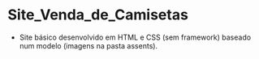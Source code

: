 # Site_Venda_de_Camisetas
- Site básico desenvolvido em HTML e CSS (sem framework) baseado num modelo (imagens na pasta assents).
